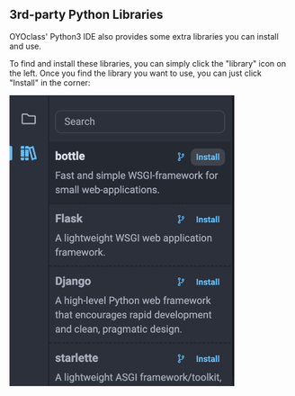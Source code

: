 ## 3rd-party Python Libraries

OYOclass' Python3 IDE also provides some extra libraries you can install and use.

To find and install these libraries, you can simply click the "library" icon on the left. Once you find the library you want to use, you can just click "Install" in the corner:

<img src="../assets/img/install-lib.png" width="400px"/>
